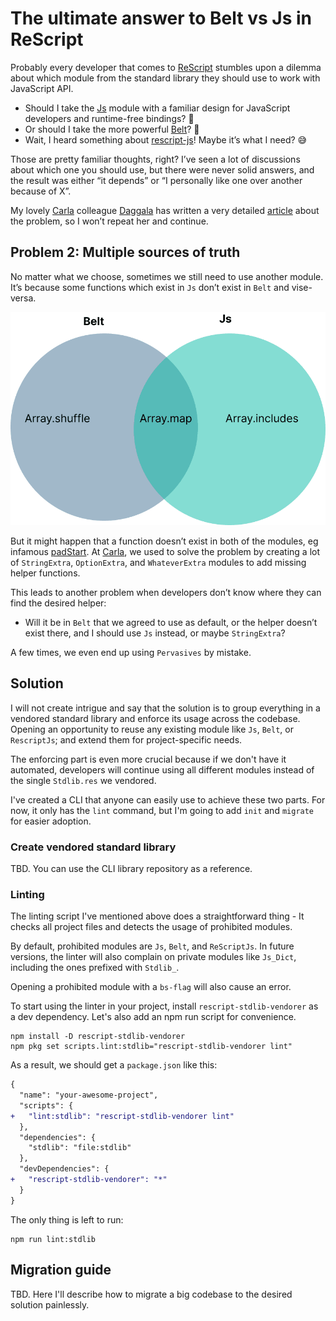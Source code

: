 # The ultimate answer to Belt vs Js in ReScript

Probably every developer that comes to [ReScript](https://rescript-lang.org/) stumbles upon a dilemma about which module from the standard library they should use to work with JavaScript API.

- Should I take the [Js](https://rescript-lang.org/docs/manual/latest/api/js) module with a familiar design for JavaScript developers and runtime-free bindings? 🧐
- Or should I take the more powerful [Belt](https://rescript-lang.org/docs/manual/latest/api/belt)? 🤔
- Wait, I heard something about [rescript-js](https://github.com/bloodyowl/rescript-js)! Maybe it’s what I need? 😅

Those are pretty familiar thoughts, right? I’ve seen a lot of discussions about which one you should use, but there were never solid answers, and the result was either “it depends” or “I personally like one over another because of X”.

My lovely [Carla](https://www.carla.se/) colleague [Daggala](https://twitter.com/daggala) has written a very detailed [article](https://www.daggala.com/belt_vs_js_array_in_rescript/) about the problem, so I won’t repeat her and continue.

## Problem 2: Multiple sources of truth

No matter what we choose, sometimes we still need to use another module. It’s because some functions which exist in `Js` don’t exist in `Belt` and vise-versa.

![Multiple sources of truth](./assets/multiple-sources-of-truth.png)

But it might happen that a function doesn’t exist in both of the modules, eg infamous [padStart](https://developer.mozilla.org/en-US/docs/Web/JavaScript/Reference/Global_Objects/String/padStart). At [Carla](https://www.carla.se/), we used to solve the problem by creating a lot of `StringExtra`, `OptionExtra`, and `WhateverExtra` modules to add missing helper functions.

This leads to another problem when developers don’t know where they can find the desired helper:

- Will it be in `Belt` that we agreed to use as default, or the helper doesn’t exist there, and I should use `Js` instead, or maybe `StringExtra`?

A few times, we even end up using `Pervasives` by mistake.

## Solution

I will not create intrigue and say that the solution is to group everything in a vendored standard library and enforce its usage across the codebase. Opening an opportunity to reuse any existing module like `Js`, `Belt`, or `RescriptJs`; and extend them for project-specific needs.

The enforcing part is even more crucial because if we don't have it automated, developers will continue using all different modules instead of the single `Stdlib.res` we vendored.

I've created a CLI that anyone can easily use to achieve these two parts. For now, it only has the `lint` command, but I'm going to add `init` and `migrate` for easier adoption.

### Create vendored standard library

TBD. You can use the CLI library repository as a reference.

### Linting

The linting script I've mentioned above does a straightforward thing - It checks all project files and detects the usage of prohibited modules.

By default, prohibited modules are `Js`, `Belt`, and `ReScriptJs`. In future versions, the linter will also complain on private modules like `Js_Dict`, including the ones prefixed with `Stdlib_`.

Opening a prohibited module with a `bs-flag` will also cause an error.

To start using the linter in your project, install `rescript-stdlib-vendorer` as a dev dependency. Let's also add an npm run script for convenience.

```
npm install -D rescript-stdlib-vendorer
npm pkg set scripts.lint:stdlib="rescript-stdlib-vendorer lint"
```

As a result, we should get a `package.json` like this:

```diff
{
  "name": "your-awesome-project",
  "scripts": {
+   "lint:stdlib": "rescript-stdlib-vendorer lint"
  },
  "dependencies": {
    "stdlib": "file:stdlib"
  },
  "devDependencies": {
+   "rescript-stdlib-vendorer": "*"
  }
}
```

The only thing is left to run:

```
npm run lint:stdlib
```

## Migration guide

TBD. Here I'll describe how to migrate a big codebase to the desired solution painlessly.
